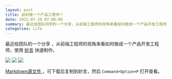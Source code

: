 ```yaml
---
layout: post
title: 如何做一个产品工程师？
date: 2022-07-29 07:00:00
summary: 最近给团队同学的一个分享，从前端工程师的视角来看如何做成一个产品开发工程师。
categories: Life
---
```


最近给团队的一个分享
，从前端工程师的视角来看如何做成一个产品开发工程师，使用 <a href="https://github.com/tw93/MiaoYan" target="_blank">妙言</a> 快速制作。

![](https://gw.alipayobjects.com/zos/k/pdf/pd.jpg)
![](https://gw.alipayobjects.com/zos/k/pdf/pd2.jpg)
![](https://gw.alipayobjects.com/zos/k/pdf/pd3.jpg)

<a href="../images/pdf/How-to-be-a-product-engineer.md" target="_blank"> Markdown源文件 </a>，可下载后复制到妙言，然后 `Command+Option+P` 打开查看。
